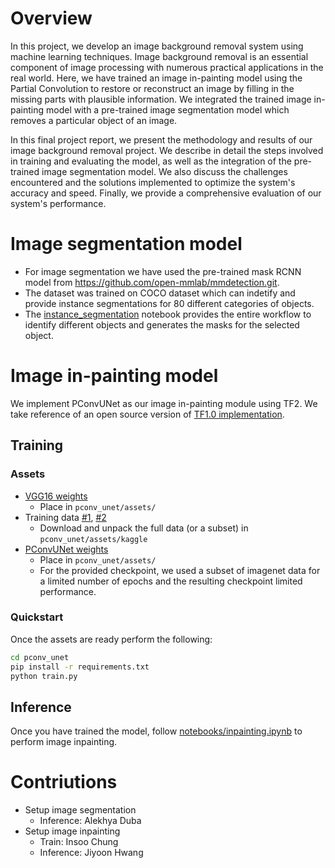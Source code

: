 # Overview

In this project, we develop an image background removal system using machine learning techniques. Image background removal is an essential component of image processing with numerous practical applications in the real world. Here, we have trained an image in-painting model using the Partial Convolution to restore or reconstruct an image by filling in the missing parts with plausible information. We integrated the trained image in-painting model with a pre-trained image segmentation model which removes a particular object of an image.

In this final project report, we present the methodology and results of our image background removal project. We describe in detail the steps involved in training and evaluating the model, as well as the integration of the pre-trained image segmentation model. We also discuss the challenges encountered and the solutions implemented to optimize the system's accuracy and speed. Finally, we provide a comprehensive evaluation of our system's performance.


# Image segmentation model

 - For image segmentation we have used the pre-trained mask RCNN model from https://github.com/open-mmlab/mmdetection.git.
 - The dataset was trained on COCO dataset which can indetify and provide instance segmentations for 80 different categories of objects.
 - The [instance_segmentation](https://github.com/insoochung/bg_obj_remover/blob/main/notebooks/instance_segmentation.ipynb) notebook provides the entire workflow to identify different objects and generates the masks for the selected object.


# Image in-painting model

We implement PConvUNet as our image in-painting module using TF2. We take reference of an open source version of [TF1.0 implementation](https://github.com/MathiasGruber/PConv-Keras).

## Training

### Assets

- [VGG16 weights](https://drive.google.com/open?id=1HOzmKQFljTdKWftEP-kWD7p2paEaeHM0)
  - Place in `pconv_unet/assets/`
- Training data [#1](https://www.kaggle.com/datasets/hmendonca/imagenet-1k-tfrecords-ilsvrc2012-part-0), [#2](https://www.kaggle.com/datasets/hmendonca/imagenet-1k-tfrecords-ilsvrc2012-part-1)
  - Download and unpack the full data (or a subset) in `pconv_unet/assets/kaggle`
- [PConvUNet weights](https://drive.google.com/file/d/1CUmLCMKqEgbIvyny5HdGWen98S3iOA1w/view?usp=sharing)
  - Place in `pconv_unet/assets/`
  - For the provided checkpoint, we used a subset of imagenet data for a limited number of epochs and the resulting checkpoint limited performance.

### Quickstart

Once the assets are ready perform the following:
```bash
cd pconv_unet
pip install -r requirements.txt
python train.py
```

## Inference

Once you have trained the model, follow [notebooks/inpainting.ipynb](notebooks/inpainting.ipynb) to perform image inpainting.

# Contriutions

- Setup image segmentation
  - Inference: Alekhya Duba
- Setup image inpainting
  - Train: Insoo Chung
  - Inference: Jiyoon Hwang

